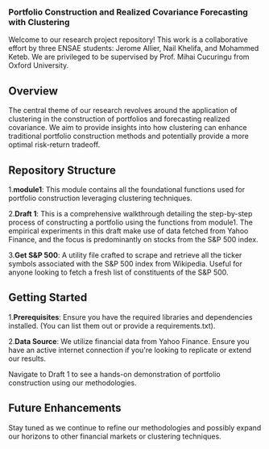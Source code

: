 ### **Portfolio Construction and Realized Covariance Forecasting with Clustering**

Welcome to our research project repository! This work is a collaborative effort by three ENSAE students: Jerome Allier, Nail Khelifa, and Mohammed Keteb. We are privileged to be supervised by Prof. Mihai Cucuringu from Oxford University.

## **Overview**
The central theme of our research revolves around the application of clustering in the construction of portfolios and forecasting realized covariance. We aim to provide insights into how clustering can enhance traditional portfolio construction methods and potentially provide a more optimal risk-return tradeoff.

## **Repository Structure**

1.**module1**: This module contains all the foundational functions used for portfolio construction leveraging clustering techniques.

2.**Draft 1**: This is a comprehensive walkthrough detailing the step-by-step process of constructing a portfolio using the functions from module1. The empirical experiments in this draft make use of data fetched from Yahoo Finance, and the focus is predominantly on stocks from the S&P 500 index.

3.**Get S&P 500**: A utility file crafted to scrape and retrieve all the ticker symbols associated with the S&P 500 index from Wikipedia. Useful for anyone looking to fetch a fresh list of constituents of the S&P 500.

## **Getting Started**

1.**Prerequisites**: Ensure you have the required libraries and dependencies installed. (You can list them out or provide a requirements.txt).

2.**Data Source**: We utilize financial data from Yahoo Finance. Ensure you have an active internet connection if you're looking to replicate or extend our results.

Navigate to Draft 1 to see a hands-on demonstration of portfolio construction using our methodologies.

## **Future Enhancements**

Stay tuned as we continue to refine our methodologies and possibly expand our horizons to other financial markets or clustering techniques.


